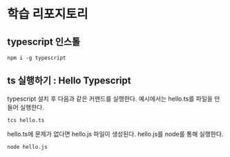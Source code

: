 # 학습 리포지토리

## typescript 인스톨

```
npm i -g typescript
```

## ts 실행하기 : Hello Typescript

typescript 설치 후 다음과 같은 커맨드를 실행한다. 예시에서는 hello.ts를 파일을 만들어 실행한다.

```
tcs hello.ts
```

hello.ts에 문제가 없다면 hello.js 파일이 생성된다. hello.js를 node를 통해 실행한다.

```
node hello.js
```